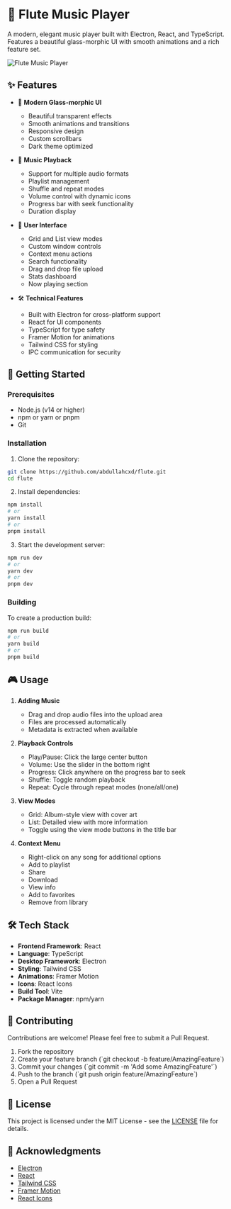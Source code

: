 # 🎵 Flute Music Player

A modern, elegant music player built with Electron, React, and TypeScript. Features a beautiful glass-morphic UI with smooth animations and a rich feature set.

![Flute Music Player](./screenshot.png)

## ✨ Features

- 🎨 **Modern Glass-morphic UI**
  - Beautiful transparent effects
  - Smooth animations and transitions
  - Responsive design
  - Custom scrollbars
  - Dark theme optimized

- 🎵 **Music Playback**
  - Support for multiple audio formats
  - Playlist management
  - Shuffle and repeat modes
  - Volume control with dynamic icons
  - Progress bar with seek functionality
  - Duration display

- 📱 **User Interface**
  - Grid and List view modes
  - Custom window controls
  - Context menu actions
  - Search functionality
  - Drag and drop file upload
  - Stats dashboard
  - Now playing section

- 🛠 **Technical Features**
  - Built with Electron for cross-platform support
  - React for UI components
  - TypeScript for type safety
  - Framer Motion for animations
  - Tailwind CSS for styling
  - IPC communication for security

## 🚀 Getting Started

### Prerequisites

- Node.js (v14 or higher)
- npm or yarn or pnpm
- Git

### Installation

1. Clone the repository:
```bash
git clone https://github.com/abdullahcxd/flute.git
cd flute
```

2. Install dependencies:
```bash
npm install
# or
yarn install
# or
pnpm install
```

3. Start the development server:
```bash
npm run dev
# or
yarn dev
# or
pnpm dev
```

### Building

To create a production build:

```bash
npm run build
# or
yarn build
# or
pnpm build
```

## 🎮 Usage

1. **Adding Music**
   - Drag and drop audio files into the upload area
   - Files are processed automatically
   - Metadata is extracted when available

2. **Playback Controls**
   - Play/Pause: Click the large center button
   - Volume: Use the slider in the bottom right
   - Progress: Click anywhere on the progress bar to seek
   - Shuffle: Toggle random playback
   - Repeat: Cycle through repeat modes (none/all/one)

3. **View Modes**
   - Grid: Album-style view with cover art
   - List: Detailed view with more information
   - Toggle using the view mode buttons in the title bar

4. **Context Menu**
   - Right-click on any song for additional options
   - Add to playlist
   - Share
   - Download
   - View info
   - Add to favorites
   - Remove from library

## 🛠 Tech Stack

- **Frontend Framework**: React
- **Language**: TypeScript
- **Desktop Framework**: Electron
- **Styling**: Tailwind CSS
- **Animations**: Framer Motion
- **Icons**: React Icons
- **Build Tool**: Vite
- **Package Manager**: npm/yarn

## 🤝 Contributing

Contributions are welcome! Please feel free to submit a Pull Request.

1. Fork the repository
2. Create your feature branch (\`git checkout -b feature/AmazingFeature\`)
3. Commit your changes (\`git commit -m 'Add some AmazingFeature'\`)
4. Push to the branch (\`git push origin feature/AmazingFeature\`)
5. Open a Pull Request

## 📝 License

This project is licensed under the MIT License - see the [LICENSE](LICENSE) file for details.

## 🙏 Acknowledgments

- [Electron](https://www.electronjs.org/)
- [React](https://reactjs.org/)
- [Tailwind CSS](https://tailwindcss.com/)
- [Framer Motion](https://www.framer.com/motion/)
- [React Icons](https://react-icons.github.io/react-icons/)
